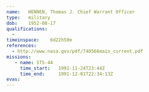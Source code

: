 ```yaml
---
name:	HENNEN, Thomas J. Chief Warrant Officer
type:	military
dob:	1952-08-17
qualifications:
  - 
timeinspace:	6d22h50m
references:
  - http://www.nasa.gov/pdf/740566main_current.pdf
missions:
   - name: STS-44
     time_start:   1991-11-24T23:44Z
     time_end:     1991-12-01T22:34:13Z
evas:
---
```

